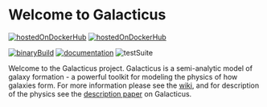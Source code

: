 # Welcome to Galacticus

[![hostedOnDockerHub](https://img.shields.io/docker/cloud/automated/galacticusorg/galacticus)](https://hub.docker.com/repository/docker/galacticusorg/galacticus) [![hostedOnDockerHub](https://img.shields.io/docker/cloud/build/galacticusorg/galacticus)](https://hub.docker.com/repository/docker/galacticusorg/galacticus)

[![binaryBuild](https://img.shields.io/endpoint?url=https://users.obs.carnegiescience.edu/abenson/galacticus/galacticusBinaryBuild.json)](https://github.com/galacticusorg/galacticus/releases/download/masterRelease/galacticus.exe) [![documentation](https://img.shields.io/endpoint?url=https://users.obs.carnegiescience.edu/abenson/galacticus/galacticusDocumentation.json)](https://github.com/galacticusorg/galacticus/releases/download/masterRelease/Galacticus.pdf) ![testSuite](https://img.shields.io/endpoint?url=https://users.obs.carnegiescience.edu/abenson/galacticus/galacticusTestSuite.json)

Welcome to the Galacticus project. Galacticus is a semi-analytic model of galaxy formation - a powerful toolkit for modeling the physics of how galaxies form.
For more information please see the [wiki](https://github.com/galacticusorg/galacticus/wiki), and for description of the physics see the [description paper](http:arxiv.org/abs/1008.1786) on Galacticus.
